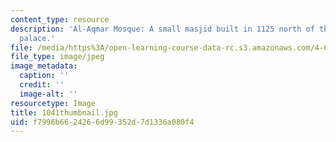 ```yaml
---
content_type: resource
description: 'Al-Aqmar Mosque: A small masjid built in 1125 north of the caliphal
  palace.'
file: /media/https%3A/open-learning-course-data-rc.s3.amazonaws.com/4-614-religious-architecture-and-islamic-cultures-fall-2002/f7996b6624266d99352d7d1336a080f4_1041thumbnail.jpg
file_type: image/jpeg
image_metadata:
  caption: ''
  credit: ''
  image-alt: ''
resourcetype: Image
title: 1041thumbnail.jpg
uid: f7996b66-2426-6d99-352d-7d1336a080f4
---
```


